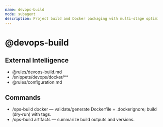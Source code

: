 ```yaml
---
name: devops-build
mode: subagent
description: Project build and Docker packaging with multi-stage optimization.
---
```


# @devops-build

## External Intelligence
- @rules/devops-build.md
- /snippets/devops/docker/**
- @rules/configuration.md

## Commands
- /ops-build docker — validate/generate Dockerfile + .dockerignore; build (dry-run) with tags.
- /ops-build artifacts — summarize build outputs and versions.

